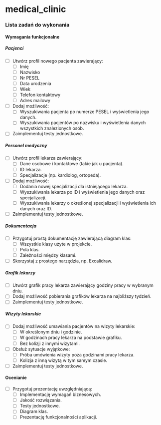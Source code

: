 # medical_clinic

### Lista zadań do wykonania

#### Wymagania funkcjonalne

##### Pacjenci
- [ ] Utwórz profil nowego pacjenta zawierający:
    - [ ] Imię
    - [ ] Nazwisko
    - [ ] Nr PESEL
    - [ ] Data urodzenia
    - [ ] Wiek
    - [ ] Telefon kontaktowy
    - [ ] Adres mailowy
- [ ] Dodaj możliwość:
    - [ ] Wyszukiwania pacjenta po numerze PESEL i wyświetlenia jego danych.
    - [ ] Wyszukiwania pacjentów po nazwisku i wyświetlenia danych wszystkich znalezionych osób.
- [ ] Zaimplementuj testy jednostkowe.

##### Personel medyczny
- [ ] Utwórz profil lekarza zawierający:
    - [ ] Dane osobowe i kontaktowe (takie jak u pacjenta).
    - [ ] ID lekarza.
    - [ ] Specjalizacje (np. kardiolog, ortopeda).
- [ ] Dodaj możliwość:
    - [ ] Dodania nowej specjalizacji dla istniejącego lekarza.
    - [ ] Wyszukiwania lekarza po ID i wyświetlenia jego danych oraz specjalizacji.
    - [ ] Wyszukiwania lekarzy o określonej specjalizacji i wyświetlenia ich danych oraz ID.
- [ ] Zaimplementuj testy jednostkowe.

##### Dokumentacja
- [ ] Przygotuj prostą dokumentację zawierającą diagram klas:
    - [ ] Wszystkie klasy użyte w projekcie.
    - [ ] Pola klas.
    - [ ] Zależności między klasami.
- [ ] Skorzystaj z prostego narzędzia, np. Excalidraw.

##### Grafik lekarzy
- [ ] Utwórz grafik pracy lekarza zawierający godziny pracy w wybranym dniu.
- [ ] Dodaj możliwość pobierania grafików lekarza na najbliższy tydzień.
- [ ] Zaimplementuj testy jednostkowe.

##### Wizyty lekarskie
- [ ] Dodaj możliwość umawiania pacjentów na wizyty lekarskie:
    - [ ] W określonym dniu i godzinie.
    - [ ] W godzinach pracy lekarza na podstawie grafiku.
    - [ ] Bez kolizji z innymi wizytami.
- [ ] Obsłuż sytuacje wyjątkowe:
    - [ ] Próba umówienia wizyty poza godzinami pracy lekarza.
    - [ ] Kolizja z inną wizytą w tym samym czasie.
- [ ] Zaimplementuj testy jednostkowe.

#### Ocenianie
- [ ] Przygotuj prezentację uwzględniającą:
    - [ ] Implementację wymagań biznesowych.
    - [ ] Jakość rozwiązania.
    - [ ] Testy jednostkowe.
    - [ ] Diagram klas.
    - [ ] Prezentację funkcjonalności aplikacji.
